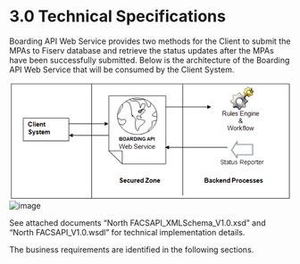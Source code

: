 # **3.0 Technical Specifications**

Boarding API Web Service provides two methods for the Client to submit the MPAs to Fiserv database and retrieve the status updates after the MPAs have been successfully submitted. Below is the architecture of the Boarding API Web Service that will be consumed by the Client System.

![image](assets/images/BoardingAPI.png)
![image](https://user-images.githubusercontent.com/92124043/144124249-ce425efb-6eaf-404e-8abe-2eb98660d894.png)

See attached documents “North FACSAPI\_XMLSchema\_V1.0.xsd” and “North FACSAPI\_V1.0.wsdl” for technical implementation details.

The business requirements are identified in the following sections.
